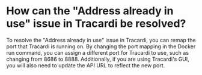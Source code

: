 # How can the "Address already in use" issue in Tracardi be resolved?

To resolve the "Address already in use" issue in Tracardi, you can remap the port that Tracardi is running on. By
changing the port mapping in the Docker run command, you can assign a different port for Tracardi to use, such as
changing from 8686 to 8888. Additionally, if you are using Tracardi's GUI, you will also need to update the API URL to
reflect the new port.